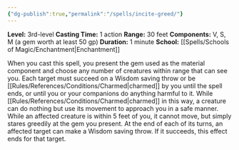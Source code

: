 ```yaml
---
{"dg-publish":true,"permalink":"/spells/incite-greed/"}
---
```


**Level:** 3rd-level
**Casting Time:** 1 action
**Range:** 30 feet
**Components:** V, S, M (a gem worth at least 50 gp)
**Duration:** 1 minute
**School:** [[Spells/Schools of Magic/Enchantment\|Enchantment]]

When you cast this spell, you present the gem used as the material component and choose any number of creatures within range that can see you. Each target must succeed on a Wisdom saving throw or be [[Rules/References/Conditions/Charmed\|charmed]] by you until the spell ends, or until you or your companions do anything harmful to it. While [[Rules/References/Conditions/Charmed\|charmed]] in this way, a creature can do nothing but use its movement to approach you in a safe manner. While an affected creature is within 5 feet of you, it cannot move, but simply stares greedily at the gem you present.
At the end of each of its turns, an affected target can make a Wisdom saving throw. If it succeeds, this effect ends for that target.